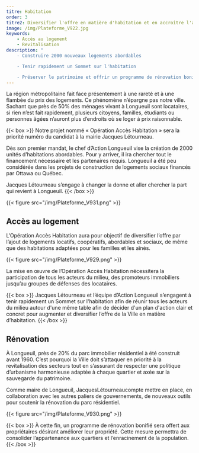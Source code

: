 ```yaml
---
titre: Habitation
order: 3
titre2: Diversifier l'offre en matière d'habitation et en accroître l'accessibilité
image: /img/Plateforme_V922.jpg
keywords:
    - Accès au logement
    - Revitalisation
description: "
    - Construire 2000 nouveaux logements abordables

    - Tenir rapidement un Sommet sur l'habitation

    - Préserver le patrimoine et offrir un programme de rénovation bonifié"
---
```

La région métropolitaine fait face présentement à une rareté et à une flambée du prix des logements. Ce phénomène n’épargne pas notre ville. Sachant que près de 50% des ménages vivant à Longueuil sont locataires, si rien n’est fait rapidement, plusieurs citoyens, familles, étudiants ou personnes âgées n’auront plus d’endroits où se loger à prix raisonnable.

{{< box >}}
Notre projet nommé « Opération Accès Habitation » sera la priorité numéro du candidat à la mairie Jacques Létourneau.

Dès son premier mandat, le chef d’Action Longueuil vise la création de 2000 unités d’habitations abordables. Pour y arriver, il ira chercher tout le financement nécessaire et les partenaires requis. Longueuil a été peu considérée dans les projets de construction de logements sociaux financés par Ottawa ou Québec.

Jacques Létourneau s’engage à changer la donne et aller chercher la part qui revient à Longueuil.
{{< /box >}}

{{< figure src="/img/Plateforme_V931.png" >}}

## Accès au logement

L’Opération Accès Habitation aura pour objectif de diversifier l’offre par l’ajout de logements locatifs, coopératifs, abordables et sociaux, de même que des habitations adaptées pour les familles et les aînés.

{{< figure src="/img/Plateforme_V929.png" >}}

La mise en œuvre de l’Opération Accès Habitation nécessitera la participation de tous les acteurs du milieu, des promoteurs immobiliers jusqu’au groupes de défenses des locataires.

{{< box >}}
Jacques Létourneau  et l’équipe d’Action Longueuil s’engagent à tenir rapidement un Sommet sur l'habitation afin de réunir tous les acteurs du milieu autour d'une même table afin de décider d'un plan d'action clair et concret pour augmenter et diversifier l’offre de la Ville en matière d’habitation.
{{< /box >}}

## Rénovation

À Longueuil, près de 20% du parc immobilier résidentiel à été construit avant 1960. C’est pourquoi la Ville doit s’attaquer en priorité à la revitalisation des secteurs tout en s’assurant de respecter une politique d’urbanisme harmonieuse adaptée à chaque quartier et axée sur la sauvegarde du patrimoine.

Comme maire de Longueuil, JacquesLétourneaucompte mettre en place, en collaboration avec les autres paliers de gouvernements, de nouveaux outils pour soutenir  la rénovation du parc résidentiel.

{{< figure src="/img/Plateforme_V930.png" >}}

{{< box >}}
À cette fin, un programme de rénovation bonifié sera offert aux propriétaires désirant améliorer  leur propriété. Cette mesure permettra de consolider l’appartenance aux quartiers et l’enracinement de la population.
{{< /box >}}